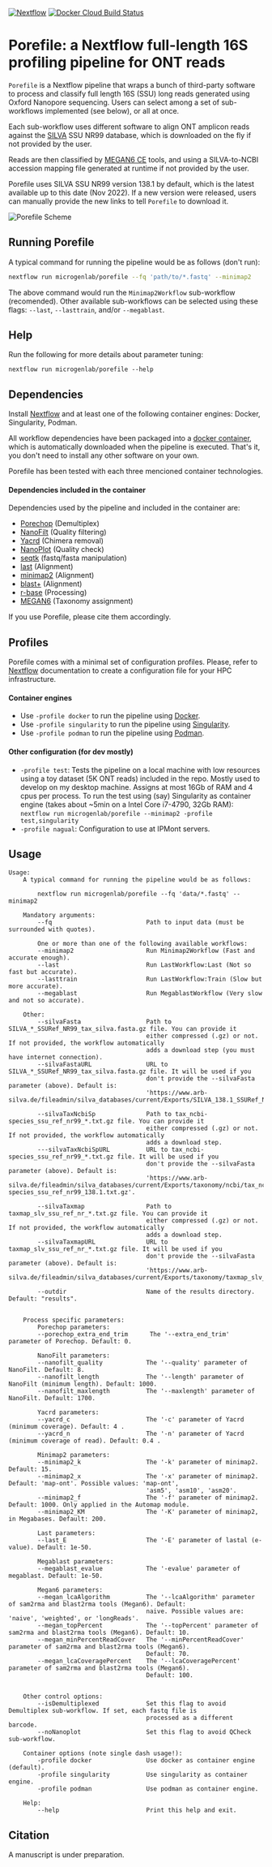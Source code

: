 [![Nextflow](https://img.shields.io/badge/Nextflow-20.01.0-brightgreen)](https://www.nextflow.io/)
[![Docker Cloud Build Status](https://img.shields.io/docker/cloud/build/iferres/porefile)](https://hub.docker.com/repository/docker/iferres/porefile/general)

# Porefile: a Nextflow full-length 16S profiling pipeline for ONT reads
`Porefile` is a Nextflow pipeline that wraps a bunch of third-party software to process and classify full length 16S (SSU) long reads generated using Oxford Nanopore sequencing. Users can select among a set of sub-workflows implemented (see below), or all at once.

Each sub-workflow uses different software to align ONT amplicon reads against the [SILVA](https://www.arb-silva.de/) SSU NR99 database, which is downloaded on the fly if not provided by the user.

Reads are then classified by [MEGAN6 CE](https://software-ab.informatik.uni-tuebingen.de/download/megan6/welcome.html) tools, and using a SILVA-to-NCBI accession mapping file generated at runtime if not provided by the user. 

Porefile uses SILVA SSU NR99 version 138.1 by default, which is the latest available up to this date (Nov 2022). If a new version were released, users can manually provide the new links to tell `Porefile` to download it.

![Porefile Scheme](./docs/images/scheme.png)

## Running Porefile
A typical command for running the pipeline would be as follows (don't run):
```sh
nextflow run microgenlab/porefile --fq 'path/to/*.fastq' --minimap2
```
The above command would run the `Minimap2Workflow` sub-workflow (recomended). Other available sub-workflows can be selected using these flags: `--last`, `--lasttrain`, and/or `--megablast`.

## Help
Run the following for more details about parameter tuning:
```
nextflow run microgenlab/porefile --help
```

## Dependencies
Install [Nextflow](https://www.nextflow.io/) and at least one of the following container engines: Docker, Singularity, Podman.

All workflow dependencies have been packaged into a [docker container](https://hub.docker.com/repository/docker/iferres/porefile), which is automatically downloaded when the pipeline is executed. That's it, you don't need to install any other software on your own.

Porefile has been tested with each three mencioned container technologies.

#### Dependencies included in the container

Dependencies used by the pipeline and included in the container are:
 * [Porechop](https://github.com/rrwick/Porechop) (Demultiplex)
 * [NanoFilt](https://github.com/wdecoster/nanofilt/) (Quality filtering)
 * [Yacrd](https://github.com/natir/yacrd) (Chimera removal)
 * [NanoPlot](https://github.com/wdecoster/NanoPlot) (Quality check)
 * [seqtk](https://github.com/lh3/seqtk) (fastq/fasta manipulation)
 * [last](http://last.cbrc.jp/doc/last.html) (Alignment)
 * [minimap2](https://github.com/lh3/minimap2) (Alignment)
 * [blast+](https://blast.ncbi.nlm.nih.gov/Blast.cgi?PAGE_TYPE=BlastDocs&DOC_TYPE=Download) (Alignment)
 * [r-base](https://www.r-project.org/) (Processing)
 * [MEGAN6](https://software-ab.informatik.uni-tuebingen.de/download/megan6/welcome.html) (Taxonomy assignment)

If you use Porefile, please cite them accordingly.

## Profiles
Porefile comes with a minimal set of configuration profiles. Please, refer to [Nextflow](https://www.nextflow.io/) documentation to create a configuration file for your HPC infrastructure.

#### Container engines
 * Use `-profile docker` to run the pipeline using [Docker](https://www.docker.com/). 
 * Use `-profile singularity` to run the pipeline using [Singularity](https://sylabs.io/). 
 * Use `-profile podman` to run the pipeline using [Podman](https://podman.io/). 

 #### Other configuration (for dev mostly)
  * `-profile test`: Tests the pipeline on a local machine with low resources using a toy dataset (5K ONT reads) included in the repo. Mostly used to develop on my desktop machine. Assigns at most 16Gb of RAM and 4 cpus per process. To run the test using (say) Singularity as container engine (takes about ~5min on a Intel Core i7-4790, 32Gb RAM):
  `nextflow run microgenlab/porefile --minimap2 -profile test,singularity`
  * `-profile nagual`: Configuration to use at IPMont servers.

## Usage

```
Usage:
    A typical command for running the pipeline would be as follows:

        nextflow run microgenlab/porefile --fq 'data/*.fastq' --minimap2

    Mandatory arguments:
        --fq                          Path to input data (must be surrounded with quotes).

        One or more than one of the following available workflows:
        --minimap2                    Run Minimap2Workflow (Fast and accurate enough).
        --last                        Run LastWorkflow:Last (Not so fast but accurate).
        --lasttrain                   Run LastWorkflow:Train (Slow but more accurate).
        --megablast                   Run MegablastWorkflow (Very slow and not so accurate).

    Other:
        --silvaFasta                  Path to SILVA_*_SSURef_NR99_tax_silva.fasta.gz file. You can provide it 
                                      either compressed (.gz) or not. If not provided, the workflow automatically
                                      adds a download step (you must have internet connection).
        --silvaFastaURL               URL to SILVA_*_SSURef_NR99_tax_silva.fasta.gz file. It will be used if you
                                      don't provide the --silvaFasta parameter (above). Default is:
                                      'https://www.arb-silva.de/fileadmin/silva_databases/current/Exports/SILVA_138.1_SSURef_NR99_tax_silva.fasta.gz'.

        --silvaTaxNcbiSp              Path to tax_ncbi-species_ssu_ref_nr99_*.txt.gz file. You can provide it
                                      either compressed (.gz) or not. If not provided, the workflow automatically
                                      adds a download step.
        ---silvaTaxNcbiSpURL          URL to tax_ncbi-species_ssu_ref_nr99_*.txt.gz file. It will be used if you
                                      don't provide the --silvaFasta parameter (above). Default is:
                                      'https://www.arb-silva.de/fileadmin/silva_databases/current/Exports/taxonomy/ncbi/tax_ncbi-species_ssu_ref_nr99_138.1.txt.gz'.

        --silvaTaxmap                 Path to taxmap_slv_ssu_ref_nr_*.txt.gz file. You can provide it
                                      either compressed (.gz) or not. If not provided, the workflow automatically
                                      adds a download step.
        --silvaTaxmapURL              URL to taxmap_slv_ssu_ref_nr_*.txt.gz file. It will be used if you
                                      don't provide the --silvaFasta parameter (above). Default is:
                                      'https://www.arb-silva.de/fileadmin/silva_databases/current/Exports/taxonomy/taxmap_slv_ssu_ref_nr_138.1.txt.gz'.

        --outdir                      Name of the results directory. Default: "results".
        

    Process specific parameters:
        Porechop parameters:
        --porechop_extra_end_trim      The '--extra_end_trim' parameter of Porechop. Default: 0.

        NanoFilt parameters:
        --nanofilt_quality            The '--quality' parameter of NanoFilt. Default: 8.
        --nanofilt_length             The '--length' parameter of NanoFilt (minimum length). Default: 1000.
        --nanofilt_maxlength          The '--maxlength' parameter of NanoFilt. Default: 1700.

        Yacrd parameters:
        --yacrd_c                     The '-c' parameter of Yacrd (minimum coverage). Default: 4 .
        --yacrd_n                     The '-n' parameter of Yacrd (minimum coverage of read). Default: 0.4 .

        Minimap2 parameters:
        --minimap2_k                  The '-k' parameter of minimap2. Default: 15.
        --minimap2_x                  The '-x' parameter of minimap2. Default: 'map-ont'. Possible values: 'map-ont', 
                                      'asm5', 'asm10', 'asm20'.
        --minimap2_f                  The '-f' parameter of minimap2. Default: 1000. Only applied in the Automap module.
        --minimap2_KM                 The '-K' parameter of minimap2, in Megabases. Default: 200.

        Last parameters:
        --last_E                      The '-E' parameter of lastal (e-value). Default: 1e-50.
        
        Megablast parameters:
        --megablast_evalue            The '-evalue' parameter of megablast. Default: 1e-50.
        
        Megan6 parameters:
        --megan_lcaAlgorithm          The '--lcaAlgorithm' parameter of sam2rma and blast2rma tools (Megan6). Default: 
                                      naive. Possible values are: 'naive', 'weighted', or 'longReads'.
        --megan_topPercent            The '--topPercent' parameter of sam2rma and blast2rma tools (Megan6). Default: 10.
        --megan_minPercentReadCover   The '--minPercentReadCover' parameter of sam2rma and blast2rma tools (Megan6).
                                      Default: 70.
        --megan_lcaCoveragePercent    The '--lcaCoveragePercent' parameter of sam2rma and blast2rma tools (Megan6). 
                                      Default: 100.


    Other control options:
        --isDemultiplexed             Set this flag to avoid Demultiplex sub-workflow. If set, each fastq file is 
                                      processed as a different barcode.
        --noNanoplot                  Set this flag to avoid QCheck sub-workflow. 

    Container options (note single dash usage!):
        -profile docker               Use docker as container engine (default).
        -profile singularity          Use singularity as container engine.
        -profile podman               Use podman as container engine.

    Help:
        --help                        Print this help and exit.
```

## Citation
A manuscript is under preparation.

